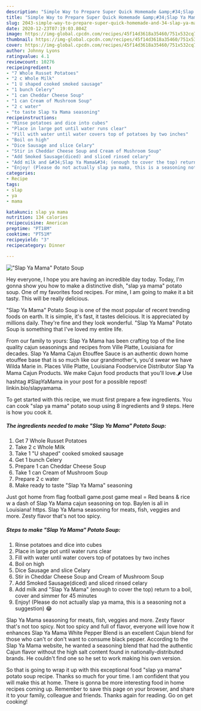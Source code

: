 ```yaml
---
description: "Simple Way to Prepare Super Quick Homemade &amp;#34;Slap Ya Mama&amp;#34; Potato Soup"
title: "Simple Way to Prepare Super Quick Homemade &amp;#34;Slap Ya Mama&amp;#34; Potato Soup"
slug: 2043-simple-way-to-prepare-super-quick-homemade-and-34-slap-ya-mama-and-34-potato-soup
date: 2020-12-23T07:19:03.804Z
image: https://img-global.cpcdn.com/recipes/45f14d3618a35460/751x532cq70/slap-ya-mama-potato-soup-recipe-main-photo.jpg
thumbnail: https://img-global.cpcdn.com/recipes/45f14d3618a35460/751x532cq70/slap-ya-mama-potato-soup-recipe-main-photo.jpg
cover: https://img-global.cpcdn.com/recipes/45f14d3618a35460/751x532cq70/slap-ya-mama-potato-soup-recipe-main-photo.jpg
author: Johnny Lyons
ratingvalue: 4.1
reviewcount: 10276
recipeingredient:
- "7 Whole Russet Potatoes"
- "2 c Whole Milk"
- "1 U shaped cooked smoked sausage"
- "1 bunch Celery"
- "1 can Cheddar Cheese Soup"
- "1 can Cream of Mushroom Soup"
- "2 c water"
- "to taste Slap Ya Mama seasoning"
recipeinstructions:
- "Rinse potatoes and dice into cubes"
- "Place in large pot until water runs clear"
- "Fill with water until water covers top of potatoes by two inches"
- "Boil on high"
- "Dice Sausage and slice Celary"
- "Stir in Cheddar Cheese Soup and Cream of Mushroom Soup"
- "Add Smoked Sausage(diced) and sliced rinsed celary"
- "Add milk and &#34;Slap Ya Mama&#34; (enough to cover the top) return to a boil, cover and simmer for 45 minutes"
- "Enjoy! (Please do not actually slap ya mama, this is a seasoning not a suggestion) 😂"
categories:
- Recipe
tags:
- slap
- ya
- mama

katakunci: slap ya mama 
nutrition: 134 calories
recipecuisine: American
preptime: "PT18M"
cooktime: "PT51M"
recipeyield: "3"
recipecategory: Dinner

---
```



![&#34;Slap Ya Mama&#34; Potato Soup](https://img-global.cpcdn.com/recipes/45f14d3618a35460/751x532cq70/slap-ya-mama-potato-soup-recipe-main-photo.jpg)

Hey everyone, I hope you are having an incredible day today. Today, I'm gonna show you how to make a distinctive dish, &#34;slap ya mama&#34; potato soup. One of my favorites food recipes. For mine, I am going to make it a bit tasty. This will be really delicious.

&#34;Slap Ya Mama&#34; Potato Soup is one of the most popular of recent trending foods on earth. It is simple, it's fast, it tastes delicious. It is appreciated by millions daily. They're fine and they look wonderful. &#34;Slap Ya Mama&#34; Potato Soup is something that I've loved my entire life.

From our family to yours: Slap Ya Mama has been crafting top of the line quality cajun seasonings and recipes from Ville Platte, Louisiana for decades. Slap Ya Mama Cajun Etouffee Sauce is an authentic down home etouffee base that is so much like our grandmother&#39;s, you&#39;d swear we have Wilda Marie in. Places Ville Platte, Louisiana Foodservice Distributor Slap Ya Mama Cajun Products. We make Cajun food products that you&#39;ll love.🌶 Use hashtag #SlapYaMama in your post for a possible repost! linkin.bio/slapyamama.


To get started with this recipe, we must first prepare a few ingredients. You can cook &#34;slap ya mama&#34; potato soup using 8 ingredients and 9 steps. Here is how you cook it.

<!--inarticleads1-->

##### The ingredients needed to make &#34;Slap Ya Mama&#34; Potato Soup:

1. Get 7 Whole Russet Potatoes
1. Take 2 c Whole Milk
1. Take 1 &#34;U shaped&#34; cooked smoked sausage
1. Get 1 bunch Celery
1. Prepare 1 can Cheddar Cheese Soup
1. Take 1 can Cream of Mushroom Soup
1. Prepare 2 c water
1. Make ready to taste &#34;Slap Ya Mama&#34; seasoning


Just got home from flag football game.post game meal = Red beans &amp; rice w a dash of Slap Ya Mama cajun seasoning on top. Baylen is all in Louisiana! https. Slap Ya Mama seasoning for meats, fish, veggies and more. Zesty flavor that&#39;s not too spicy. 

<!--inarticleads2-->

##### Steps to make &#34;Slap Ya Mama&#34; Potato Soup:

1. Rinse potatoes and dice into cubes
1. Place in large pot until water runs clear
1. Fill with water until water covers top of potatoes by two inches
1. Boil on high
1. Dice Sausage and slice Celary
1. Stir in Cheddar Cheese Soup and Cream of Mushroom Soup
1. Add Smoked Sausage(diced) and sliced rinsed celary
1. Add milk and &#34;Slap Ya Mama&#34; (enough to cover the top) return to a boil, cover and simmer for 45 minutes
1. Enjoy! (Please do not actually slap ya mama, this is a seasoning not a suggestion) 😂


Slap Ya Mama seasoning for meats, fish, veggies and more. Zesty flavor that&#39;s not too spicy. Not too spicy and full of flavor, everyone will love how it enhances Slap Ya Mama White Pepper Blend is an excellent Cajun blend for those who can&#39;t or don&#39;t want to consume black pepper. According to the Slap Ya Mama website, he wanted a seasoning blend that had the authentic Cajun flavor without the high salt content found in nationally-distributed brands. He couldn&#39;t find one so he set to work making his own version. 

So that is going to wrap it up with this exceptional food &#34;slap ya mama&#34; potato soup recipe. Thanks so much for your time. I am confident that you will make this at home. There is gonna be more interesting food in home recipes coming up. Remember to save this page on your browser, and share it to your family, colleague and friends. Thanks again for reading. Go on get cooking!
